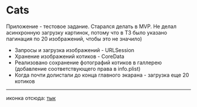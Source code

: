 # Cats

Приложение - тестовое задание. 
Старался делать в MVP. Не делал асинхронную загрузку картинок, потому что в ТЗ было указано пагинация по 20 изображений, чтобы это не значило)

* Запросы и загрузка изображений - URLSession
* Хранение изображений котиков - CoreData
* Реализовано сохранение фотографий котиков в галлерею (добавление соответствующего права в info.plist)
* Когда почти долистали до конца главного экарана - загрузка еще 20 котиков 


---
иконка отсюда: [тык](https://www.clipartmax.com/middle/m2i8m2K9Z5G6K9N4_cat-food-kitten-computer-icons-clip-art-cat-food-kitten-computer-icons/)
